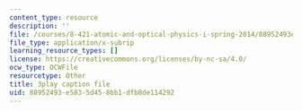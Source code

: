 ```yaml
---
content_type: resource
description: ''
file: /courses/8-421-atomic-and-optical-physics-i-spring-2014/88952493e5835d458bb1dfb8de114292_o3Oog9I25dA.vtt
file_type: application/x-subrip
learning_resource_types: []
license: https://creativecommons.org/licenses/by-nc-sa/4.0/
ocw_type: OCWFile
resourcetype: Other
title: 3play caption file
uid: 88952493-e583-5d45-8bb1-dfb8de114292
---
```

